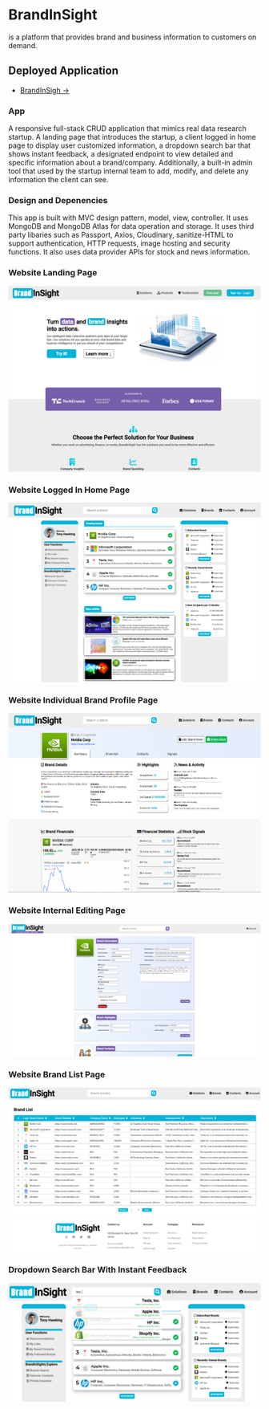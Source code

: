 # BrandInSight 
is a platform that provides brand and business information to customers on demand. 

## Deployed Application
- [BrandInSigh ->](https://brand-insight.herokuapp.com/)

### App
A responsive full-stack CRUD application that mimics real data research startup. A landing page that introduces the startup, a client logged in home page to display user customized information, a dropdown search bar that shows instant feedback, a designated endpoint to view detailed and specific information about a brand/company. Additionally, a built-in admin tool that used by the startup internal team to add, modify, and delete any information the client can see.

### Design and Depenencies
This app is built with MVC design pattern, model, view, controller. It uses MongoDB and MongoDB Atlas for data operation and storage. It uses third party libaries such as Passport, Axios, Cloudinary, sanitize-HTML to support authentication, HTTP requests, image hosting and security functions. It also uses data provider APIs for stock and news information. 

### Website Landing Page
![](screenshots/BrandInSight-LandingPage.png)

### Website Logged In Home Page
![](screenshots/BrandInSight-LoggedInHomePage.png)

### Website Individual Brand Profile Page
![](screenshots/BrandInSight-IndividualBrandProfilePage.png)

### Website Internal Editing Page
![](screenshots/BrandInSight-InternalEditingPage.png)

### Website Brand List Page
![](screenshots/BrandInSight-Brandlist.png)

### Dropdown Search Bar With Instant Feedback
![](screenshots/BrandInSight-Search-Dropdown.png)
